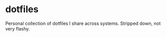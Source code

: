# dotfiles

Personal collection of dotfiles I share across systems. Stripped down, not very flashy.
